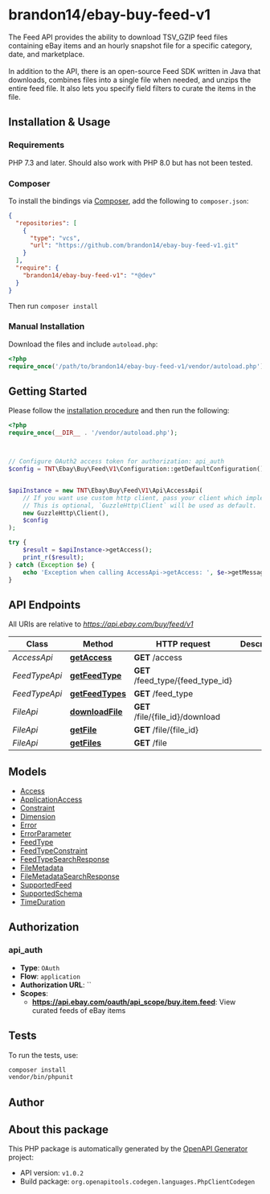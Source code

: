 # brandon14/ebay-buy-feed-v1

The Feed API provides the ability to download TSV_GZIP feed files containing eBay items and an hourly snapshot file for a specific category, date, and marketplace.<br /><br />In addition to the API, there is an open-source Feed SDK written in Java that downloads, combines files into a single file when needed, and unzips the entire feed file. It also lets you specify field filters to curate the items in the file.


## Installation & Usage

### Requirements

PHP 7.3 and later.
Should also work with PHP 8.0 but has not been tested.

### Composer

To install the bindings via [Composer](https://getcomposer.org/), add the following to `composer.json`:

```json
{
  "repositories": [
    {
      "type": "vcs",
      "url": "https://github.com/brandon14/ebay-buy-feed-v1.git"
    }
  ],
  "require": {
    "brandon14/ebay-buy-feed-v1": "*@dev"
  }
}
```

Then run `composer install`

### Manual Installation

Download the files and include `autoload.php`:

```php
<?php
require_once('/path/to/brandon14/ebay-buy-feed-v1/vendor/autoload.php');
```

## Getting Started

Please follow the [installation procedure](#installation--usage) and then run the following:

```php
<?php
require_once(__DIR__ . '/vendor/autoload.php');



// Configure OAuth2 access token for authorization: api_auth
$config = TNT\Ebay\Buy\Feed\V1\Configuration::getDefaultConfiguration()->setAccessToken('YOUR_ACCESS_TOKEN');


$apiInstance = new TNT\Ebay\Buy\Feed\V1\Api\AccessApi(
    // If you want use custom http client, pass your client which implements `GuzzleHttp\ClientInterface`.
    // This is optional, `GuzzleHttp\Client` will be used as default.
    new GuzzleHttp\Client(),
    $config
);

try {
    $result = $apiInstance->getAccess();
    print_r($result);
} catch (Exception $e) {
    echo 'Exception when calling AccessApi->getAccess: ', $e->getMessage(), PHP_EOL;
}

```

## API Endpoints

All URIs are relative to *https://api.ebay.com/buy/feed/v1*

Class | Method | HTTP request | Description
------------ | ------------- | ------------- | -------------
*AccessApi* | [**getAccess**](docs/Api/AccessApi.md#getaccess) | **GET** /access | 
*FeedTypeApi* | [**getFeedType**](docs/Api/FeedTypeApi.md#getfeedtype) | **GET** /feed_type/{feed_type_id} | 
*FeedTypeApi* | [**getFeedTypes**](docs/Api/FeedTypeApi.md#getfeedtypes) | **GET** /feed_type | 
*FileApi* | [**downloadFile**](docs/Api/FileApi.md#downloadfile) | **GET** /file/{file_id}/download | 
*FileApi* | [**getFile**](docs/Api/FileApi.md#getfile) | **GET** /file/{file_id} | 
*FileApi* | [**getFiles**](docs/Api/FileApi.md#getfiles) | **GET** /file | 

## Models

- [Access](docs/Model/Access.md)
- [ApplicationAccess](docs/Model/ApplicationAccess.md)
- [Constraint](docs/Model/Constraint.md)
- [Dimension](docs/Model/Dimension.md)
- [Error](docs/Model/Error.md)
- [ErrorParameter](docs/Model/ErrorParameter.md)
- [FeedType](docs/Model/FeedType.md)
- [FeedTypeConstraint](docs/Model/FeedTypeConstraint.md)
- [FeedTypeSearchResponse](docs/Model/FeedTypeSearchResponse.md)
- [FileMetadata](docs/Model/FileMetadata.md)
- [FileMetadataSearchResponse](docs/Model/FileMetadataSearchResponse.md)
- [SupportedFeed](docs/Model/SupportedFeed.md)
- [SupportedSchema](docs/Model/SupportedSchema.md)
- [TimeDuration](docs/Model/TimeDuration.md)

## Authorization

### api_auth

- **Type**: `OAuth`
- **Flow**: `application`
- **Authorization URL**: ``
- **Scopes**: 
    - **https://api.ebay.com/oauth/api_scope/buy.item.feed**: View curated feeds of eBay items

## Tests

To run the tests, use:

```bash
composer install
vendor/bin/phpunit
```

## Author



## About this package

This PHP package is automatically generated by the [OpenAPI Generator](https://openapi-generator.tech) project:

- API version: `v1.0.2`
- Build package: `org.openapitools.codegen.languages.PhpClientCodegen`
